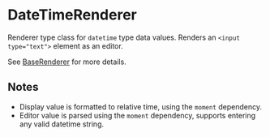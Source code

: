 DateTimeRenderer
================
Renderer type class for `datetime` type data values.
Renders an `<input type="text">` element as an editor.

See [BaseRenderer](BaseRenderer.md) for more details.

Notes
-----
  - Display value is formatted to relative time, using the `moment` dependency.
  - Editor value is parsed using the `moment` dependency, supports entering any valid datetime string.
